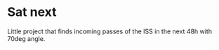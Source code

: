 # Sat next

Little project that finds incoming passes of the ISS in the next 48h with 70deg angle.




